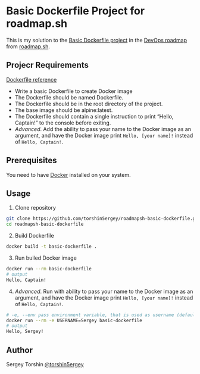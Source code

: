 # Basic Dockerfile Project for roadmap.sh

This is my solution to the [Basic Dockerfile project](https://roadmap.sh/projects/basic-dockerfile) in the [DevOps roadmap](https://roadmap.sh/devops) from [roadmap.sh](https://roadmap.sh/).

## Projecr Requirements

[Dockerfile reference](https://docs.docker.com/reference/dockerfile/)
- Write a basic Dockerfile to create Docker image
- The Dockerfile should be named Dockerfile.
- The Dockerfile should be in the root directory of the project.
- The base image should be alpine:latest.
- The Dockerfile should contain a single instruction to print “Hello, Captain!” to the console before exiting.
- *Advanced*. Add the ability to pass your name to the Docker image as an argument, and have the Docker image print `Hello, [your name]!` instead of `Hello, Captain!`.

## Prerequisites

You need to have [Docker](https://www.docker.com/) installed on your system.

## Usage

1. Clone repository
```bash
git clone https://github.com/torshin5ergey/roadmapsh-basic-dockerfile.git
cd roadmapsh-basic-dockerfile
```

2. Build Dockerfile
```bash
docker build -t basic-dockerfile .
```

3. Run builed Docker image
```bash
docker run --rm basic-dockerfile
# output
Hello, Captain!
```

4. *Advanced*. Run with ability to pass your name to the Docker image as an argument, and have the Docker image print `Hello, [your name]!` instead of `Hello, Captain!`.
```bash
# -e, --env pass environment variable, that is used as username (default is Captain)
docker run --rm -e USERNAME=Sergey basic-dockerfile
# output
Hello, Sergey!
```

## Author

Sergey Torshin [@torshin5ergey](https://github.com/torshin5ergey)

